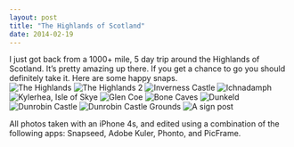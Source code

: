 ```yaml
---
layout: post
title: "The Highlands of Scotland"
date: 2014-02-19
---
```

I just got back from a 1000+ mile, 5 day trip around the Highlands of Scotland. It’s pretty amazing up there. If you get a chance to go you should definitely take it. Here are some happy snaps.  
![The Highlands](/images/highlands/01.jpg)
![The Highlands 2](/images/highlands/02.jpg)
![Inverness Castle](/images/highlands/03.jpg)
![Ichnadamph](/images/highlands/04.jpg)
![Kylerhea, Isle of Skye](/images/highlands/05.jpg)
![Glen Coe](/images/highlands/06.jpg)
![Bone Caves](/images/highlands/07.jpg)
![Dunkeld](/images/highlands/08.jpg)
![Dunrobin Castle](/images/highlands/09.jpg)
![Dunrobin Castle Grounds](/images/highlands/10.jpg)
![A sign post](/images/highlands/11.jpg)

All photos taken with an iPhone 4s, and edited using a combination of the following apps: Snapseed, Adobe Kuler, Phonto, and PicFrame.

